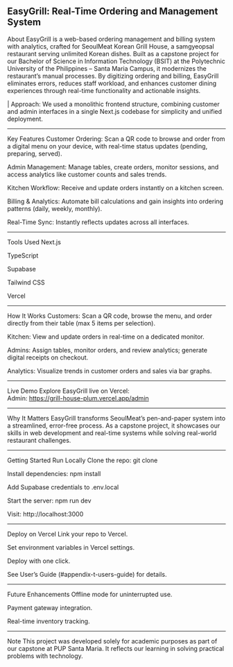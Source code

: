 EasyGrill: Real-Time Ordering and Management System
---

About
EasyGrill is a web-based ordering management and billing system with analytics, crafted for SeoulMeat Korean Grill House, a samgyeopsal restaurant serving unlimited Korean dishes. Built as a capstone project for our Bachelor of Science in Information Technology (BSIT) at the Polytechnic University of the Philippines – Santa Maria Campus, it modernizes the restaurant’s manual processes. By digitizing ordering and billing, EasyGrill eliminates errors, reduces staff workload, and enhances customer dining experiences through real-time functionality and actionable insights.

| Approach: We used a monolithic frontend structure, combining customer and admin interfaces in a single Next.js codebase for simplicity and unified deployment.

---

Key Features
Customer Ordering: Scan a QR code to browse and order from a digital menu on your device, with real-time status updates (pending, preparing, served).

Admin Management: Manage tables, create orders, monitor sessions, and access analytics like customer counts and sales trends.

Kitchen Workflow: Receive and update orders instantly on a kitchen screen.

Billing & Analytics: Automate bill calculations and gain insights into ordering patterns (daily, weekly, monthly).

Real-Time Sync: Instantly reflects updates across all interfaces.

---

Tools Used
Next.js  

TypeScript  

Supabase  

Tailwind CSS  

Vercel

---

How It Works
Customers: Scan a QR code, browse the menu, and order directly from their table (max 5 items per selection).

Kitchen: View and update orders in real-time on a dedicated monitor.

Admins: Assign tables, monitor orders, and review analytics; generate digital receipts on checkout.

Analytics: Visualize trends in customer orders and sales via bar graphs.

---

Live Demo
Explore EasyGrill live on Vercel:  
Admin: https://grill-house-plum.vercel.app/admin

---

Why It Matters
EasyGrill transforms SeoulMeat’s pen-and-paper system into a streamlined, error-free process. As a capstone project, it showcases our skills in web development and real-time systems while solving real-world restaurant challenges.

---

Getting Started
Run Locally
Clone the repo: git clone <repository-url>

Install dependencies: npm install

Add Supabase credentials to .env.local

Start the server: npm run dev

Visit: http://localhost:3000

---

Deploy on Vercel
Link your repo to Vercel.

Set environment variables in Vercel settings.

Deploy with one click.

See User’s Guide (#appendix-t-users-guide) for details.

---

Future Enhancements
Offline mode for uninterrupted use.

Payment gateway integration.

Real-time inventory tracking.

---

Note
This project was developed solely for academic purposes as part of our capstone at PUP Santa Maria. It reflects our learning in solving practical problems with technology.

